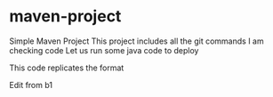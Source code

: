 # maven-project

Simple Maven Project
This project includes all the git commands
I  am checking code
Let us run some java code to deploy

This code replicates the format

Edit from b1

